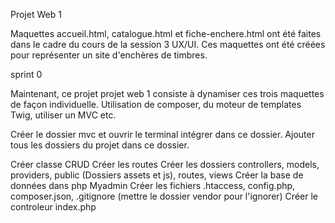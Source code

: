 Projet Web 1

Maquettes accueil.html, catalogue.html et fiche-enchere.html ont été faites dans le cadre du cours de la session 3 UX/UI. Ces maquettes ont été créées pour représenter un site d'enchères de timbres.

sprint 0

Maintenant, ce projet projet web 1 consiste à dynamiser ces trois maquettes de façon individuelle.
Utilisation de composer, du moteur de templates Twig, utiliser un MVC etc.

Créer le dossier mvc et ouvrir le terminal intégrer dans ce dossier. Ajouter tous les dossiers du projet dans ce dossier.

Créer classe CRUD
Créer les routes
Créer les dossiers controllers, models, providers, public (Dossiers assets et js), routes, views
Créer la base de données dans php Myadmin
Créer les fichiers .htaccess, config.php, composer.json, .gitignore (mettre le dossier vendor pour l'ignorer)
Créer le controleur index.php

